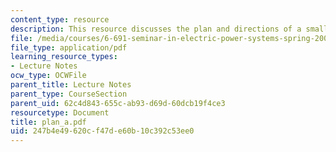 ```yaml
---
content_type: resource
description: This resource discusses the plan and directions of a small power system.
file: /media/courses/6-691-seminar-in-electric-power-systems-spring-2006/247b4e49620cf47de60b10c392c53ee0_plan_a.pdf
file_type: application/pdf
learning_resource_types:
- Lecture Notes
ocw_type: OCWFile
parent_title: Lecture Notes
parent_type: CourseSection
parent_uid: 62c4d843-655c-ab93-d69d-60dcb19f4ce3
resourcetype: Document
title: plan_a.pdf
uid: 247b4e49-620c-f47d-e60b-10c392c53ee0
---
```

